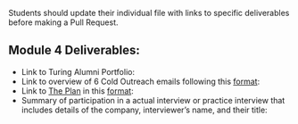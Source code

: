 Students should update their individual file with links to specific deliverables before making a Pull Request.

## Module 4 Deliverables:

* Link to Turing Alumni Portfolio:
* Link to overview of 6 Cold Outreach emails following this [format](https://github.com/turingschool/professional_skills/blob/master/module_four/outreach_deliverable_guidelines.md):
* Link to [The Plan](https://github.com/turingschool/backend-curriculum-site/blob/gh-pages/module4/projects/the-plan/index.md) in this [format](https://github.com/turingschool/backend-curriculum-site/blob/gh-pages/module4/projects/the-plan/template.markdown):
* Summary of participation in a actual interview or practice interview that includes details of the company, interviewer’s name, and their title:
